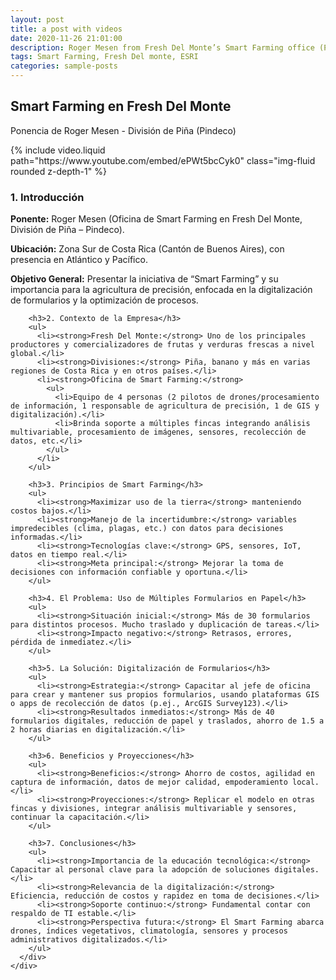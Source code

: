 ```yaml
---
layout: post
title: a post with videos
date: 2020-11-26 21:01:00
description: Roger Mesen from Fresh Del Monte’s Smart Farming office (Pindeco Division) explained how replacing paper-based forms with digital solutions has boosted efficiency, reduced errors, and sped up decision-making. By training local team leaders to create and manage digital forms themselves, they cut back on paper usage, minimized manual data entry, and saved about two hours of work daily. This shift also supports broader precision agriculture goals, as real-time data, drone imagery, and sensor information help make farming operations more informed and cost-effective.
tags: Smart Farming, Fresh Del monte, ESRI
categories: sample-posts
---
```

<div class="container my-4">
  <!-- Título o Encabezado Principal -->
  <div class="row">
    <div class="col-sm-12">
      <h2>Smart Farming en Fresh Del Monte</h2>
      <p class="text-muted">Ponencia de Roger Mesen - División de Piña (Pindeco)</p>
    </div>
  </div>

  <!-- Sección de Video Incrustado -->
  <div class="row mt-3">
    <div class="col-sm-12">
      {% include video.liquid path="https://www.youtube.com/embed/ePWt5bcCyk0" class="img-fluid rounded z-depth-1" %}
    </div>
  </div>

  <!-- Resumen Estructurado -->
  <div class="row mt-4">
    <div class="col-sm-12">
      <div class="caption">
        <h3>1. Introducción</h3>
        <p><strong>Ponente:</strong> Roger Mesen (Oficina de Smart Farming en Fresh Del Monte, División de Piña – Pindeco).</p>
        <p><strong>Ubicación:</strong> Zona Sur de Costa Rica (Cantón de Buenos Aires), con presencia en Atlántico y Pacífico.</p>
        <p><strong>Objetivo General:</strong> Presentar la iniciativa de “Smart Farming” y su importancia para la agricultura de precisión, enfocada en la digitalización de formularios y la optimización de procesos.</p>

        <h3>2. Contexto de la Empresa</h3>
        <ul>
          <li><strong>Fresh Del Monte:</strong> Uno de los principales productores y comercializadores de frutas y verduras frescas a nivel global.</li>
          <li><strong>Divisiones:</strong> Piña, banano y más en varias regiones de Costa Rica y en otros países.</li>
          <li><strong>Oficina de Smart Farming:</strong>
            <ul>
              <li>Equipo de 4 personas (2 pilotos de drones/procesamiento de información, 1 responsable de agricultura de precisión, 1 de GIS y digitalización).</li>
              <li>Brinda soporte a múltiples fincas integrando análisis multivariable, procesamiento de imágenes, sensores, recolección de datos, etc.</li>
            </ul>
          </li>
        </ul>

        <h3>3. Principios de Smart Farming</h3>
        <ul>
          <li><strong>Maximizar uso de la tierra</strong> manteniendo costos bajos.</li>
          <li><strong>Manejo de la incertidumbre:</strong> variables impredecibles (clima, plagas, etc.) con datos para decisiones informadas.</li>
          <li><strong>Tecnologías clave:</strong> GPS, sensores, IoT, datos en tiempo real.</li>
          <li><strong>Meta principal:</strong> Mejorar la toma de decisiones con información confiable y oportuna.</li>
        </ul>

        <h3>4. El Problema: Uso de Múltiples Formularios en Papel</h3>
        <ul>
          <li><strong>Situación inicial:</strong> Más de 30 formularios para distintos procesos. Mucho traslado y duplicación de tareas.</li>
          <li><strong>Impacto negativo:</strong> Retrasos, errores, pérdida de inmediatez.</li>
        </ul>

        <h3>5. La Solución: Digitalización de Formularios</h3>
        <ul>
          <li><strong>Estrategia:</strong> Capacitar al jefe de oficina para crear y mantener sus propios formularios, usando plataformas GIS o apps de recolección de datos (p.ej., ArcGIS Survey123).</li>
          <li><strong>Resultados inmediatos:</strong> Más de 40 formularios digitales, reducción de papel y traslados, ahorro de 1.5 a 2 horas diarias en digitalización.</li>
        </ul>

        <h3>6. Beneficios y Proyecciones</h3>
        <ul>
          <li><strong>Beneficios:</strong> Ahorro de costos, agilidad en captura de información, datos de mejor calidad, empoderamiento local.</li>
          <li><strong>Proyecciones:</strong> Replicar el modelo en otras fincas y divisiones, integrar análisis multivariable y sensores, continuar la capacitación.</li>
        </ul>

        <h3>7. Conclusiones</h3>
        <ul>
          <li><strong>Importancia de la educación tecnológica:</strong> Capacitar al personal clave para la adopción de soluciones digitales.</li>
          <li><strong>Relevancia de la digitalización:</strong> Eficiencia, reducción de costos y rapidez en toma de decisiones.</li>
          <li><strong>Soporte continuo:</strong> Fundamental contar con respaldo de TI estable.</li>
          <li><strong>Perspectiva futura:</strong> El Smart Farming abarca drones, índices vegetativos, climatología, sensores y procesos administrativos digitalizados.</li>
        </ul>
      </div>
    </div>
  </div>
</div>

